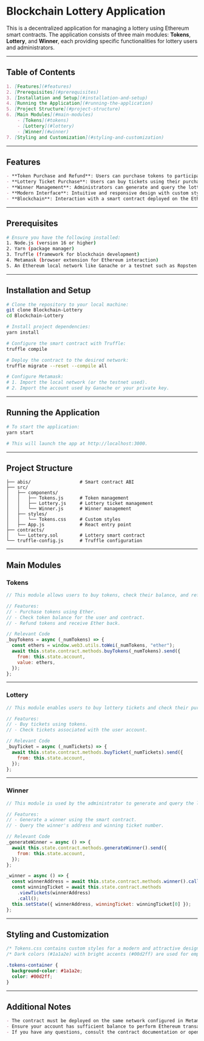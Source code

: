 # Blockchain Lottery Application

This is a decentralized application for managing a lottery using Ethereum smart contracts. The application consists of three main modules: **Tokens**, **Lottery**, and **Winner**, each providing specific functionalities for lottery users and administrators.

---

## Table of Contents

```markdown
1. [Features](#features)
2. [Prerequisites](#prerequisites)
3. [Installation and Setup](#installation-and-setup)
4. [Running the Application](#running-the-application)
5. [Project Structure](#project-structure)
6. [Main Modules](#main-modules)
    - [Tokens](#tokens)
    - [Lottery](#lottery)
    - [Winner](#winner)
7. [Styling and Customization](#styling-and-customization)
```

---

## Features

```markdown
- **Token Purchase and Refund**: Users can purchase tokens to participate in the lottery and optionally refund them.
- **Lottery Ticket Purchase**: Users can buy tickets using their purchased tokens.
- **Winner Management**: Administrators can generate and query the lottery winner.
- **Modern Interface**: Intuitive and responsive design with custom styling.
- **Blockchain**: Interaction with a smart contract deployed on the Ethereum network.
```

---

## Prerequisites

```bash
# Ensure you have the following installed:
1. Node.js (version 16 or higher)
2. Yarn (package manager)
3. Truffle (framework for blockchain development)
4. Metamask (browser extension for Ethereum interaction)
5. An Ethereum local network like Ganache or a testnet such as Ropsten or Goerli.
```

---

## Installation and Setup

```bash
# Clone the repository to your local machine:
git clone Blockchain-Lottery
cd Blockchain-Lottery

# Install project dependencies:
yarn install

# Configure the smart contract with Truffle:
truffle compile

# Deploy the contract to the desired network:
truffle migrate --reset --compile all

# Configure Metamask:
# 1. Import the local network (or the testnet used).
# 2. Import the account used by Ganache or your private key.
```

---

## Running the Application

```bash
# To start the application:
yarn start

# This will launch the app at http://localhost:3000.
```

---

## Project Structure

```plaintext
├── abis/                  # Smart contract ABI
├── src/
│   ├── components/
│   │   ├── Tokens.js      # Token management
│   │   ├── Lottery.js     # Lottery ticket management
│   │   └── Winner.js      # Winner management
│   ├── styles/
│   │   └── Tokens.css     # Custom styles
│   ├── App.js             # React entry point
├── contracts/
│   └── Lottery.sol        # Lottery smart contract
└── truffle-config.js      # Truffle configuration
```

---

## Main Modules

### Tokens

```javascript
// This module allows users to buy tokens, check their balance, and refund tokens to the contract.

// Features:
// - Purchase tokens using Ether.
// - Check token balance for the user and contract.
// - Refund tokens and receive Ether back.

// Relevant Code
_buyTokens = async (_numTokens) => {
  const ethers = window.web3.utils.toWei(_numTokens, "ether");
  await this.state.contract.methods.buyTokens(_numTokens).send({
    from: this.state.account,
    value: ethers,
  });
};
```

---

### Lottery

```javascript
// This module enables users to buy lottery tickets and check their purchased tickets.

// Features:
// - Buy tickets using tokens.
// - Check tickets associated with the user account.

// Relevant Code
_buyTicket = async (_numTickets) => {
  await this.state.contract.methods.buyTicket(_numTickets).send({
    from: this.state.account,
  });
};
```

---

### Winner

```javascript
// This module is used by the administrator to generate and query the lottery winner.

// Features:
// - Generate a winner using the smart contract.
// - Query the winner's address and winning ticket number.

// Relevant Code
_generateWinner = async () => {
  await this.state.contract.methods.generateWinner().send({
    from: this.state.account,
  });
};

_winner = async () => {
  const winnerAddress = await this.state.contract.methods.winner().call();
  const winningTicket = await this.state.contract.methods
    .viewTickets(winnerAddress)
    .call();
  this.setState({ winnerAddress, winningTicket: winningTicket[0] });
};
```

---

## Styling and Customization

```css
/* Tokens.css contains custom styles for a modern and attractive design. */
/* Dark colors (#1a1a2e) with bright accents (#00d2ff) are used for emphasis. */

.tokens-container {
  background-color: #1a1a2e;
  color: #00d2ff;
}
```

---

## Additional Notes

```markdown
- The contract must be deployed on the same network configured in Metamask.
- Ensure your account has sufficient balance to perform Ethereum transactions.
- If you have any questions, consult the contract documentation or open an issue in the repository.
```

